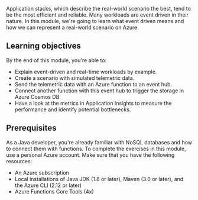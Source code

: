 Application stacks, which describe the real-world scenario the best, tend to be the most efficient and reliable. Many workloads are event driven in their nature. In this module, we're going to learn what event driven means and how we can represent a real-world scenario on Azure.

## Learning objectives

By the end of this module, you're able to:

- Explain event-driven and real-time workloads by example.
- Create a scenario with simulated telemetric data.
- Send the telemetric data with an Azure function to an event hub.
- Connect another function with this event hub to trigger the storage in Azure Cosmos DB.
- Have a look at the metrics in Application Insights to measure the performance and identify potential bottlenecks.

## Prerequisites

As a Java developer, you're already familiar with NoSQL databases and how to connect them with functions. To complete the exercises in this module, use a personal Azure account. Make sure that you have the following resources:
  
- An Azure subscription
- Local installations of Java JDK (1.8 or later), Maven (3.0 or later), and the Azure CLI (2.12 or later)
- Azure Functions Core Tools (4x)

